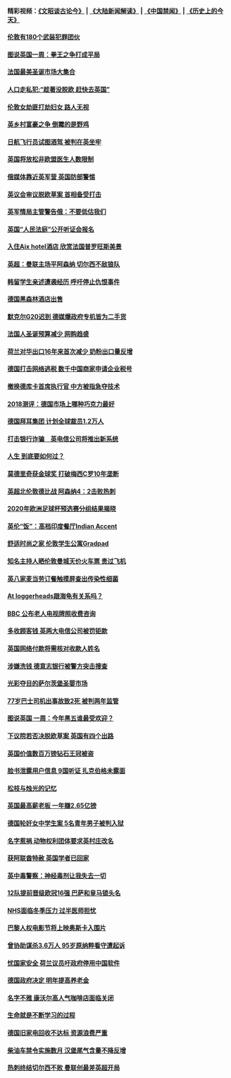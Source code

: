 #### 精彩视频：[《文昭谈古论今》](https://github.com/gfw-breaker/wenzhao/blob/master/README.md?t=12062131) | [《大陆新闻解读》](https://github.com/gfw-breaker/ntdtv-comedy/blob/master/README.md?t=12062131) | [《中国禁闻》](https://github.com/gfw-breaker/ntdtv-news/blob/master/README.md?t=12062131) | [《历史上的今天》](https://github.com/gfw-breaker/today-in-history/blob/master/README.md?t=12062131) 

#### [伦敦有180个武装犯罪团伙](../pages/nsc974/n10895487.md?t=12062131) 

#### [图说英国一周：拳王之争打成平局](../pages/nsc974/n10895330.md?t=12062131) 

#### [法国最美圣诞市场大集合](../pages/nsc974/n10895365.md?t=12062131) 

#### [人口走私犯:“趁著没脱欧 赶快去英国”](../pages/nsc974/n10895316.md?t=12062131) 

#### [伦敦女劫匪打劫妇女 路人无视](../pages/nsc974/n10895309.md?t=12062131) 

#### [英乡村富豪之争  倒霉的是野鸡](../pages/nsc974/n10895305.md?t=12062131) 

#### [日航飞行员试图酒驾  被判在英坐牢](../pages/nsc974/n10895291.md?t=12062131) 

#### [英国将放松非欧盟医生人数限制](../pages/nsc974/n10895286.md?t=12062131) 

#### [俄媒体靠近英军营 英国防部警惕](../pages/nsc974/n10895265.md?t=12062131) 

#### [英议会审议脱欧草案 首相备受打击](../pages/nsc974/n10895260.md?t=12062131) 

#### [英军情局主管警告俄：不要低估我们](../pages/nsc974/n10895238.md?t=12062131) 

#### [英国“人民法庭”公开听证会报名](../pages/nsc974/n10895219.md?t=12062131) 

#### [入住Aix hotel酒店 欣赏法国普罗旺斯美景](../pages/nsc974/n10894800.md?t=12062131) 

#### [英超：曼联主场平阿森纳 切尔西不敌狼队](../pages/nsc974/n10893786.md?t=12062131) 

#### [韩留学生亲述遭袭经历 呼吁停止仇恨事件](../pages/nsc974/n10893538.md?t=12062131) 

#### [德国黑森林酒店出售](../pages/nsc974/n10893286.md?t=12062131) 

#### [默克尔G20迟到 德媒爆政府专机皆为二手货](../pages/nsc974/n10892503.md?t=12062131) 

#### [法国人圣诞预算减少 网购趋盛](../pages/nsc974/n10892541.md?t=12062131) 

#### [荷兰对华出口16年来首次减少 奶粉出口量反增](../pages/nsc974/n10892601.md?t=12062131) 

#### [德国打击网络逃税 数千中国商家申请企业税号](../pages/nsc974/n10892430.md?t=12062131) 

#### [撤换德库卡首席执行官 中方被指急夺技术](../pages/nsc974/n10891177.md?t=12062131) 

#### [2018测评：德国市场上哪种巧克力最好](../pages/nsc974/n10891102.md?t=12062131) 

#### [德国拜耳集团 计划全球裁员1.2万人](../pages/nsc974/n10891082.md?t=12062131) 

#### [打击银行诈骗　英电信公司将推出新系统](../pages/nsc974/n10890987.md?t=12062131) 

#### [人生 到底要如何过？](../pages/nsc974/n10890980.md?t=12062131) 

#### [莫德里奇获金球奖 打破梅西C罗10年垄断](../pages/nsc974/n10890252.md?t=12062131) 

#### [英超北伦敦德比战 阿森纳4：2击败热刺](../pages/nsc974/n10887322.md?t=12062131) 

#### [2020年欧洲足球杯预选赛分组结果揭晓](../pages/nsc974/n10887348.md?t=12062131) 

#### [英伦“饭”：高档印度餐厅Indian Accent](../pages/nsc974/n10887152.md?t=12062131) 

#### [舒适时尚之家 伦敦学生公寓Gradpad](../pages/nsc974/n10887125.md?t=12062131) 

#### [知名主持人晒伦敦曼城天价火车票 贵过飞机](../pages/nsc974/n10887062.md?t=12062131) 

#### [英八家麦当劳订餐触摸屏查出传染性细菌](../pages/nsc974/n10886684.md?t=12062131) 

#### [At loggerheads跟海龟有关系吗？](../pages/nsc974/n10883586.md?t=12062131) 

#### [BBC 公布老人电视牌照收费咨询](../pages/nsc974/n10883556.md?t=12062131) 

#### [多收顾客钱 英两大电信公司被罚钜款](../pages/nsc974/n10883526.md?t=12062131) 

#### [英国网络付款将需核对收款人姓名](../pages/nsc974/n10883510.md?t=12062131) 

#### [涉嫌洗钱 德意志银行被警方突击搜查](../pages/nsc974/n10881516.md?t=12062131) 

#### [光彩夺目的萨尔茨堡圣婴市场](../pages/nsc974/n10881904.md?t=12062131) 

#### [77岁巴士司机出事故致2死 被判两年监管](../pages/nsc974/n10881843.md?t=12062131) 

#### [图说英国 一周：今年黑五谁最受欢迎？](../pages/nsc974/n10881815.md?t=12062131) 

#### [下议院若否决脱欧草案 英国有四个出路](../pages/nsc974/n10881130.md?t=12062131) 

#### [英国价值数百万镑钻石王冠被盗](../pages/nsc974/n10881169.md?t=12062131) 

#### [脸书泄露用户信息 9国听证 扎克伯格未露面](../pages/nsc974/n10881125.md?t=12062131) 

#### [松枝与烛光的记忆](../pages/nsc974/n10881139.md?t=12062131) 

#### [英国最高薪老板 一年赚2.65亿镑](../pages/nsc974/n10881230.md?t=12062131) 

#### [德国轮奸女中学生案 5名青年男子被判入狱](../pages/nsc974/n10880979.md?t=12062131) 

#### [名字惹祸  动物权利团体要求英村庄改名](../pages/nsc974/n10881160.md?t=12062131) 

#### [获阿联酋特赦 英国学者已回家](../pages/nsc974/n10881153.md?t=12062131) 

#### [英中毒警察：神经毒剂让我失去一切](../pages/nsc974/n10881143.md?t=12062131) 

#### [12队提前晋级欧冠16强 巴萨和皇马锁头名](../pages/nsc974/n10880196.md?t=12062131) 

#### [NHS面临冬季压力 过半医师担忧](../pages/nsc974/n10879741.md?t=12062131) 

#### [巴黎人权电影节将上映奥斯卡入围片](../pages/nsc974/n10878917.md?t=12062131) 

#### [曾协助谋杀3.6万人 95岁原纳粹看守遭起诉](../pages/nsc974/n10878873.md?t=12062131) 

#### [忧国家安全 荷兰议员吁政府停用中国软件](../pages/nsc974/n10878705.md?t=12062131) 

#### [德国政府决定 明年提高养老金](../pages/nsc974/n10877273.md?t=12062131) 

#### [名字不雅 康沃尔高人气咖啡店面临关闭](../pages/nsc974/n10877462.md?t=12062131) 

#### [生命就是不断学习的过程](../pages/nsc974/n10877459.md?t=12062131) 

#### [德国旧家电回收不达标 资源浪费严重](../pages/nsc974/n10877132.md?t=12062131) 

#### [柴油车禁令实施数月 汉堡尾气含量不降反增](../pages/nsc974/n10877082.md?t=12062131) 

#### [热刺终结切尔西不败 曼联创最差英超开局](../pages/nsc974/n10873883.md?t=12062131) 

